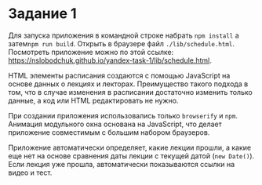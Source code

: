 # Задание 1
Для запуска приложения в командной строке набрать `npm install` а затем`npm run build`. Открыть в браузере файл `./lib/schedule.html`.
Посмотреть приложение можно по этой ссылке: https://nslobodchuk.github.io/yandex-task-1/lib/schedule.html.

HTML элементы расписания создаются с помощью JavaScript на основе данных о лекциях и лекторах. Преимущество такого подхода в том, что в случае изменения в расписании достаточно изменить только данные, а код или HTML редактировать не нужно.

При создании приложения использовались только `browserify` и `npm`. Анимация модульного окна основана на JavaScript, что делает приложение совместимым с большим набором браузеров.

Приложение автоматически определяет, какие лекции прошли, а какие еще нет на основе сравнения даты лекции с текущей датой (`new Date()`). Если лекция уже прошла, автоматически показываются ссылки на видео и тест.
